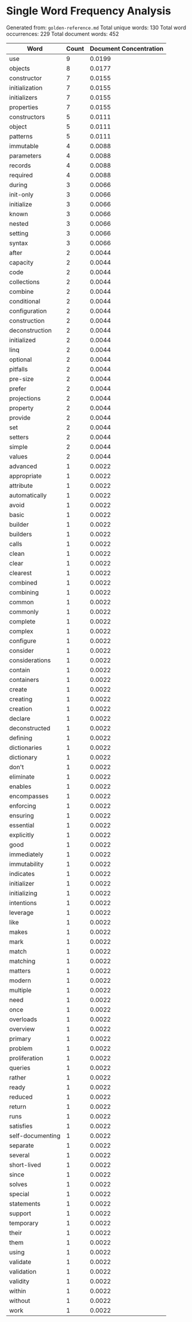 # Single Word Frequency Analysis

Generated from: `golden-reference.md`
Total unique words: 130
Total word occurrences: 229
Total document words: 452

| Word | Count | Document Concentration |
|------|-------|------------------------|
| use | 9 | 0.0199 |
| objects | 8 | 0.0177 |
| constructor | 7 | 0.0155 |
| initialization | 7 | 0.0155 |
| initializers | 7 | 0.0155 |
| properties | 7 | 0.0155 |
| constructors | 5 | 0.0111 |
| object | 5 | 0.0111 |
| patterns | 5 | 0.0111 |
| immutable | 4 | 0.0088 |
| parameters | 4 | 0.0088 |
| records | 4 | 0.0088 |
| required | 4 | 0.0088 |
| during | 3 | 0.0066 |
| init-only | 3 | 0.0066 |
| initialize | 3 | 0.0066 |
| known | 3 | 0.0066 |
| nested | 3 | 0.0066 |
| setting | 3 | 0.0066 |
| syntax | 3 | 0.0066 |
| after | 2 | 0.0044 |
| capacity | 2 | 0.0044 |
| code | 2 | 0.0044 |
| collections | 2 | 0.0044 |
| combine | 2 | 0.0044 |
| conditional | 2 | 0.0044 |
| configuration | 2 | 0.0044 |
| construction | 2 | 0.0044 |
| deconstruction | 2 | 0.0044 |
| initialized | 2 | 0.0044 |
| linq | 2 | 0.0044 |
| optional | 2 | 0.0044 |
| pitfalls | 2 | 0.0044 |
| pre-size | 2 | 0.0044 |
| prefer | 2 | 0.0044 |
| projections | 2 | 0.0044 |
| property | 2 | 0.0044 |
| provide | 2 | 0.0044 |
| set | 2 | 0.0044 |
| setters | 2 | 0.0044 |
| simple | 2 | 0.0044 |
| values | 2 | 0.0044 |
| advanced | 1 | 0.0022 |
| appropriate | 1 | 0.0022 |
| attribute | 1 | 0.0022 |
| automatically | 1 | 0.0022 |
| avoid | 1 | 0.0022 |
| basic | 1 | 0.0022 |
| builder | 1 | 0.0022 |
| builders | 1 | 0.0022 |
| calls | 1 | 0.0022 |
| clean | 1 | 0.0022 |
| clear | 1 | 0.0022 |
| clearest | 1 | 0.0022 |
| combined | 1 | 0.0022 |
| combining | 1 | 0.0022 |
| common | 1 | 0.0022 |
| commonly | 1 | 0.0022 |
| complete | 1 | 0.0022 |
| complex | 1 | 0.0022 |
| configure | 1 | 0.0022 |
| consider | 1 | 0.0022 |
| considerations | 1 | 0.0022 |
| contain | 1 | 0.0022 |
| containers | 1 | 0.0022 |
| create | 1 | 0.0022 |
| creating | 1 | 0.0022 |
| creation | 1 | 0.0022 |
| declare | 1 | 0.0022 |
| deconstructed | 1 | 0.0022 |
| defining | 1 | 0.0022 |
| dictionaries | 1 | 0.0022 |
| dictionary | 1 | 0.0022 |
| don't | 1 | 0.0022 |
| eliminate | 1 | 0.0022 |
| enables | 1 | 0.0022 |
| encompasses | 1 | 0.0022 |
| enforcing | 1 | 0.0022 |
| ensuring | 1 | 0.0022 |
| essential | 1 | 0.0022 |
| explicitly | 1 | 0.0022 |
| good | 1 | 0.0022 |
| immediately | 1 | 0.0022 |
| immutability | 1 | 0.0022 |
| indicates | 1 | 0.0022 |
| initializer | 1 | 0.0022 |
| initializing | 1 | 0.0022 |
| intentions | 1 | 0.0022 |
| leverage | 1 | 0.0022 |
| like | 1 | 0.0022 |
| makes | 1 | 0.0022 |
| mark | 1 | 0.0022 |
| match | 1 | 0.0022 |
| matching | 1 | 0.0022 |
| matters | 1 | 0.0022 |
| modern | 1 | 0.0022 |
| multiple | 1 | 0.0022 |
| need | 1 | 0.0022 |
| once | 1 | 0.0022 |
| overloads | 1 | 0.0022 |
| overview | 1 | 0.0022 |
| primary | 1 | 0.0022 |
| problem | 1 | 0.0022 |
| proliferation | 1 | 0.0022 |
| queries | 1 | 0.0022 |
| rather | 1 | 0.0022 |
| ready | 1 | 0.0022 |
| reduced | 1 | 0.0022 |
| return | 1 | 0.0022 |
| runs | 1 | 0.0022 |
| satisfies | 1 | 0.0022 |
| self-documenting | 1 | 0.0022 |
| separate | 1 | 0.0022 |
| several | 1 | 0.0022 |
| short-lived | 1 | 0.0022 |
| since | 1 | 0.0022 |
| solves | 1 | 0.0022 |
| special | 1 | 0.0022 |
| statements | 1 | 0.0022 |
| support | 1 | 0.0022 |
| temporary | 1 | 0.0022 |
| their | 1 | 0.0022 |
| them | 1 | 0.0022 |
| using | 1 | 0.0022 |
| validate | 1 | 0.0022 |
| validation | 1 | 0.0022 |
| validity | 1 | 0.0022 |
| within | 1 | 0.0022 |
| without | 1 | 0.0022 |
| work | 1 | 0.0022 |
